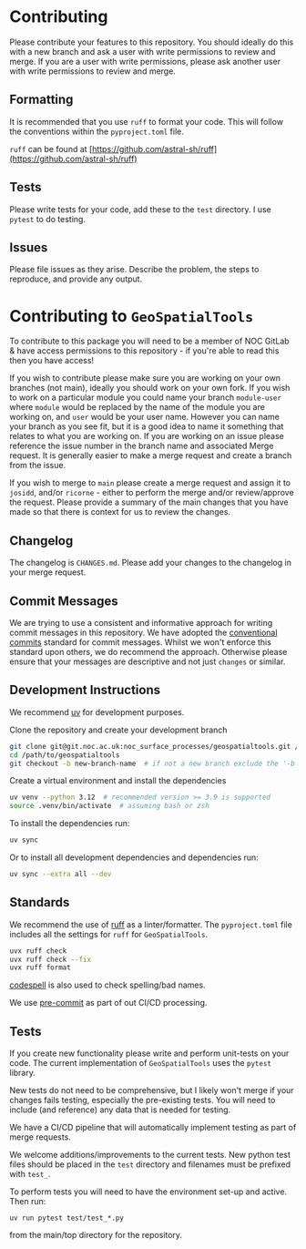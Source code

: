 # Contributing

Please contribute your features to this repository. You should ideally do this with a new branch and ask a user with write permissions to review and merge. If you are a user with write permissions, please ask another user with write permissions to review and merge.

## Formatting

It is recommended that you use `ruff` to format your code. This will follow the conventions within the `pyproject.toml` file.

`ruff` can be found at [https://github.com/astral-sh/ruff](https://github.com/astral-sh/ruff)

## Tests

Please write tests for your code, add these to the `test` directory. I use `pytest` to do testing.

## Issues

Please file issues as they arise. Describe the problem, the steps to reproduce, and provide any output.

# Contributing to `GeoSpatialTools`

To contribute to this package you will need to be a member of NOC GitLab & have access permissions
to this repository - if you're able to read this then you have access!

If you wish to contribute please make sure you are working on your own branches (not main), ideally
you should work on your own fork. If you wish to work on a particular module you could name your
branch `module-user` where `module` would be replaced by the name of the module you are working on,
and `user` would be your user name. However you can name your branch as you see fit, but it is a
good idea to name it something that relates to what you are working on. If you are working on an
issue please reference the issue number in the branch name and associated Merge request. It is
generally easier to make a merge request and create a branch from the issue.

If you wish to merge to `main` please create a merge request and assign it to `josidd`,
and/or `ricorne` - either to perform the merge and/or review/approve the request. Please provide a
summary of the main changes that you have made so that there is context for us to review the
changes.

## Changelog

The changelog is `CHANGES.md`. Please add your changes to the changelog in your merge request.

## Commit Messages

We are trying to use a consistent and informative approach for writing commit messages in this
repository. We have adopted the [conventional commits](https://www.conventionalcommits.org/en/v1.0.0/)
standard for commit messages. Whilst we won't enforce this standard upon others, we do recommend the
approach. Otherwise please ensure that your messages are descriptive and not just `changes` or
similar.

## Development Instructions

We recommend [uv](https://docs.astral.sh/uv/) for development purposes.

Clone the repository and create your development branch

```bash
git clone git@git.noc.ac.uk:noc_surface_processes/geospatialtools.git /path/to/geospatialtools
cd /path/to/geospatialtools
git checkout -b new-branch-name  # if not a new branch exclude the '-b'
```

Create a virtual environment and install the dependencies

```bash
uv venv --python 3.12  # recommended version >= 3.9 is supported
source .venv/bin/activate  # assuming bash or zsh
```

To install the dependencies run:

```bash
uv sync
```

Or to install all development dependencies and dependencies run:

```bash
uv sync --extra all --dev
```

## Standards

We recommend the use of [ruff](https://docs.astral.sh/ruff/) as a linter/formatter. The
`pyproject.toml` file includes all the settings for `ruff` for `GeoSpatialTools`.

```bash
uvx ruff check
uvx ruff check --fix
uvx ruff format
```

[codespell](https://github.com/codespell-project/codespell) is also used to check spelling/bad
names.

We use [pre-commit](https://pre-commit.com/) as part of out CI/CD processing.

## Tests

If you create new functionality please write and perform unit-tests on your code. The current
implementation of `GeoSpatialTools` uses the `pytest` library.

New tests do not need to be comprehensive, but I likely won't merge if your changes fails testing,
especially the pre-existing tests. You will need to include (and reference) any data that is
needed for testing.

We have a CI/CD pipeline that will automatically implement testing as part of merge requests.

We welcome additions/improvements to the current tests. New python test files should be placed in
the `test` directory and filenames must be prefixed with `test_`.

To perform tests you will need to have the environment set-up and active. Then run:

```
uv run pytest test/test_*.py
```

from the main/top directory for the repository.
